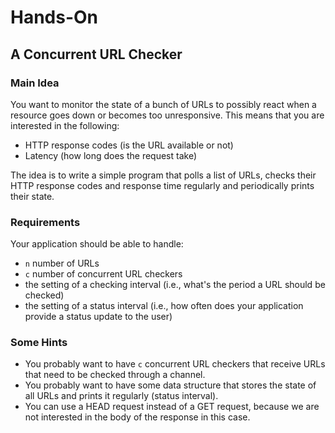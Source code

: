 # Hands-On

## A Concurrent URL Checker

### Main Idea
You want to monitor the state of a bunch of URLs to possibly react when a
resource goes down or becomes too unresponsive.
This means that you are interested in the following:

- HTTP response codes (is the URL available or not)
- Latency (how long does the request take)

The idea is to write a simple program that polls a list of URLs, checks their
HTTP response codes and response time regularly and periodically prints their
state.


### Requirements

Your application should be able to handle:

- `n` number of URLs
- `c` number of concurrent URL checkers
- the setting of a checking interval (i.e., what's the period a URL should be
  checked)
- the setting of a status interval (i.e., how often does your application
  provide a status update to the user)


### Some Hints

- You probably want to have `c` concurrent URL checkers that receive URLs that
  need to be checked through a channel.
- You probably want to have some data structure that stores the state of all
  URLs and prints it regularly (status interval).
- You can use a HEAD request instead of a GET request, because we are not
  interested in the body of the response in this case.
